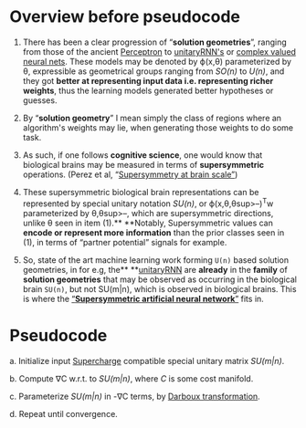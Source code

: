 Overview before pseudocode
===========================
1. There has been a clear progression of “**solution geometries**”, ranging from those of the ancient [Perceptron](https://en.wikipedia.org/wiki/Perceptron) to [unitaryRNN's](https://arxiv.org/abs/1611.00035) or [complex valued neural nets](https://arxiv.org/abs/1705.09792). These models may be denoted by ϕ(x,θ) parameterized by θ, expressible as geometrical groups ranging from _SO(n)_ to _U(n)_, and they got **better at representing input data i.e. representing richer weights**, thus the learning models generated better hypotheses or guesses.


2. By “**solution geometry**” I mean simply the class of regions where an algorithm's weights may lie, when generating those weights to do some task.


3. As such, if one follows **cognitive science**, one would know that biological brains may be measured in terms of **supersymmetric** operations. (Perez et al, “[Supersymmetry at brain scale”](https://arxiv.org/abs/0705.1134))


4. These supersymmetric biological brain representations can be represented by special unitary notation _SU(n)_, or ϕ(x,θ,θsup>–</sup>)<SUP>T</SUP>w  parameterized by θ,θsup>–</sup>, which are supersymmetric directions, unlike θ seen in item (1).** **Notably, Supersymmetric values can **encode or represent more information** than the prior classes seen in (1), in terms of “partner potential” signals for example.


5. So, state of the art machine learning work forming `U(n)` based solution geometries, in for e.g, the** **[unitaryRNN](https://arxiv.org/abs/1611.00035) are **already** in the **family** of **solution geometries** that may be observed as occurring in the biological brain `SU(n)`, but not SU(m|n), which is observed in biological brains. This is where the [“**Supersymmetric artificial neural network**”](https://jordanmicahbennett.github.io/Supermathematics-and-Artificial-General-Intelligence/) fits in.

Pseudocode
===========================

a. Initialize input [Supercharge](https://en.wikipedia.org/wiki/Supercharge) compatible special unitary matrix _SU(m|n)_.

b. Compute ∇C w.r.t. to _SU(m|n)_, where _C_ is some cost manifold.

c. Parameterize _SU(m|n)_ in -∇C terms, by [Darboux transformation](https://www.encyclopediaofmath.org/index.php/Darboux_transformation).

d. Repeat until convergence.
